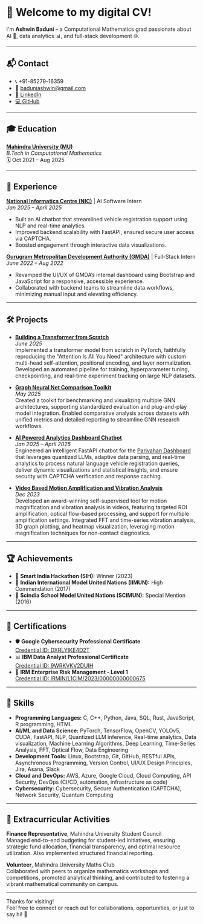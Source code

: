 # 🚀 Welcome to my digital CV!
I'm **Ashwin Baduni** – a Computational Mathematics grad passionate about AI 🤖, data analytics 📊, and full-stack development 🌐.

---

## 📬 Contact

- 📞 +91-85279-16359  
- 📧 baduniashwin@gmail.com  
- [🔗 LinkedIn](https://www.linkedin.com/in/ashwinbaduni/)  
- [💻 GitHub](https://github.com/Ashwin-Baduni)

---

## 🎓 Education

**[Mahindra University (MU)](https://www.mahindrauniversity.edu.in/)**  
_B.Tech in Computational Mathematics_  
🗓️ Oct 2021 – Aug 2025

---

## 💼 Experience

**[National Informatics Centre (NIC)](https://www.nic.in/)** | AI Software Intern  
*Jan 2025 – April 2025*  
- Built an AI chatbot that streamlined vehicle registration support using NLP and real-time analytics.
- Improved backend scalability with FastAPI, ensured secure user access via CAPTCHA.
- Boosted engagement through interactive data visualizations.

**[Gurugram Metropolitan Development Authority (GMDA)](https://www.gmda.gov.in/)** | Full-Stack Intern  
*June 2022 – Aug 2022*  
- Revamped the UI/UX of GMDA’s internal dashboard using Bootstrap and JavaScript for a responsive, accessible experience.
- Collaborated with backend teams to streamline data workflows, minimizing manual input and elevating efficiency.

---

## 🛠️ Projects

- **[Building a Transformer from Scratch](https://github.com/Ashwin-Baduni/adaptive-transformer-trainer-automated)**  
  *June 2025*  
  Implemented a transformer model from scratch in PyTorch, faithfully reproducing the "Attention Is All You Need" architecture with custom multi-head self-attention, positional encoding, and layer normalization. Developed an automated pipeline for training, hyperparameter tuning, checkpointing, and real-time experiment tracking on large NLP datasets.

- **[Graph Neural Net Comparison Toolkit](https://github.com/Ashwin-Baduni/enhanced-gnn-model-comparison-toolkit)**  
  *May 2025*  
  Created a toolkit for benchmarking and visualizing multiple GNN architectures, supporting standardized evaluation and plug-and-play model integration. Enabled comparative analysis across datasets with unified metrics and detailed reporting to streamline GNN research workflows.

- **[AI Powered Analytics Dashboard Chatbot](https://github.com/Ashwin-Baduni/AI-Powered_Analytics_Dashboard_Chatbot)**  
  *Jan 2025 – April 2025*  
  Engineered an intelligent FastAPI chatbot for the [Parivahan Dashboard](https://analytics.parivahan.gov.in/analytics/publicdashboard/vahan?lang=en) that leverages quantized LLMs, adaptive data parsing, and real-time analytics to process natural language vehicle registration queries, deliver dynamic visualizations and statistical insights, and ensure security with CAPTCHA verification and response caching.

- **[Video Based Motion Amplification and Vibration Analysis](https://github.com/Ashwin-Baduni/Video-Based_Motion_Amplification_and_Vibration_Analysis)**  
  *Dec 2023*  
  Developed an award-winning self-supervised tool for motion magnification and vibration analysis in videos, featuring targeted ROI amplification, optical flow-based processing, and support for multiple amplification settings. Integrated FFT and time-series vibration analysis, 3D graph plotting, and heatmap visualization, leveraging motion magnification techniques for non-contact diagnostics.

---

## 🏆 Achievements

- 🥇 **Smart India Hackathon (SIH):** Winner (2023)
- 🥈 **Indian International Model United Nations (IIMUN):** High Commendation (2017)
- 🥉 **Scindia School Model United Nations (SCIMUN):** Special Mention (2016)

---

## 📜 Certifications

- 🛡️ **Google Cybersecurity Professional Certificate**  
  [Credential ID: DXRLYIKE4D2T](https://www.coursera.org/account/accomplishments/professional-cert/certificate/DXRLYIKE4D2T)
- 📊 **IBM Data Analyst Professional Certificate**  
  [Credential ID: 9WRKVKV2DUIH](https://www.coursera.org/account/accomplishments/professional-cert/certificate/9WRKVKV2DUIH)
- 🏦 **IRM Enterprise Risk Management - Level 1**  
  [Credential ID: IRMIN/L1CIM/2023/00000000000675](https://www.theirmindia.org/)

---

## 🧠 Skills

- **Programming Languages:** C, C++, Python, Java, SQL, Rust, JavaScript, R programming, HTML
- **AI/ML and Data Science:** PyTorch, TensorFlow, OpenCV, YOLOv5, CUDA, FastAPI, NLP, Quantized LLM inference, Real-time analytics, Data visualization, Machine Learning Algorithms, Deep Learning, Time-Series Analysis, FFT, Optical Flow, Data Engineering
- **Development Tools:** Linux, Bootstrap, Git, GitHub, RESTful APIs, Asynchronous Programming, Version Control, UI/UX Design Principles, Jira, Asana, Slack
- **Cloud and DevOps:** AWS, Azure, Google Cloud, Cloud Computing, API Security, DevOps (CI/CD, automation, infrastructure as code)
- **Cybersecurity:** Cybersecurity, Secure Authentication (CAPTCHA), Network Security, Quantum Computing

---

## 🌱 Extracurricular Activities

**Finance Representative**, Mahindra University Student Council  
Managed end-to-end budgeting for student-led initiatives, ensuring strategic fund allocation, financial transparency, and optimal resource utilization. Also implemented structured financial reporting.

**Volunteer**, Mahindra University Maths Club  
Collaborated with peers to organize mathematics workshops and competitions, promoted analytical thinking, and contributed to fostering a vibrant mathematical community on campus.

---

Thanks for visiting!  
Feel free to connect or reach out for collaborations, opportunities, or just to say hi! 👋
